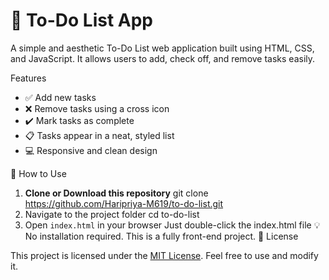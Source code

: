# 📝 To-Do List App

A simple and aesthetic To-Do List web application built using HTML, CSS, and JavaScript. It allows users to add, check off, and remove tasks easily.

Features

- ✅ Add new tasks
- ❌ Remove tasks using a cross icon
- ✔️ Mark tasks as complete
- 📋 Tasks appear in a neat, styled list
- 💻 Responsive and clean design

🚀 How to Use

1. **Clone or Download this repository**
   git clone https://github.com/Haripriya-M619/to-do-list.git
2. Navigate to the project folder
    cd to-do-list
3. Open `index.html` in your browser
    Just double-click the index.html file
   💡 No installation required. This is a fully front-end project.
📄 License

This project is licensed under the [MIT License](LICENSE).
Feel free to use and modify it.


